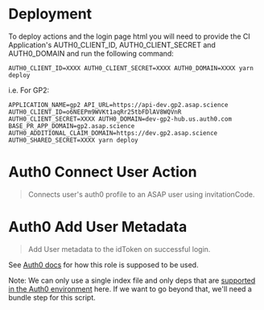 # Deployment

To deploy actions and the login page html you will need to provide the CI Application's AUTH0_CLIENT_ID, AUTH0_CLIENT_SECRET and AUTH0_DOMAIN and run the following command:

`AUTH0_CLIENT_ID=XXXX AUTH0_CLIENT_SECRET=XXXX AUTH0_DOMAIN=XXXX yarn deploy`

i.e. For GP2:

`APPLICATION_NAME=gp2 API_URL=https://api-dev.gp2.asap.science AUTH0_CLIENT_ID=o6NEEPm9WVKt1aqRr25tbFDlAV8WQVnR AUTH0_CLIENT_SECRET=XXXX AUTH0_DOMAIN=dev-gp2-hub.us.auth0.com BASE_PR_APP_DOMAIN=gp2.asap.science AUTH0_ADDITIONAL_CLAIM_DOMAIN=https://dev.gp2.asap.science AUTH0_SHARED_SECRET=XXXX yarn deploy`

# Auth0 Connect User Action

> Connects user's auth0 profile to an ASAP user using invitationCode.

# Auth0 Add User Metadata

> Add User metadata to the idToken on successful login.

See [Auth0 docs](../../docs/config/auth0.md) for how this role is supposed to be used.

Note: We can only use a single index file and only deps that are [supported in the Auth0 environment](https://auth0-extensions.github.io/canirequire/) here. If we want to go beyond that, we'll need a bundle step for this script.
